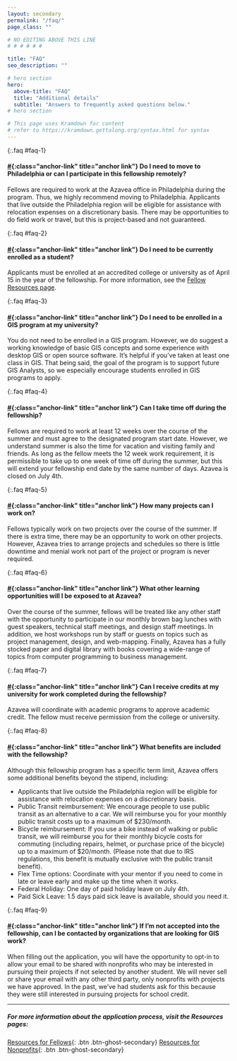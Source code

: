 ```yaml
---
layout: secondary
permalink: "/faq/"
page_class: ""

# NO EDITING ABOVE THIS LINE
# # # # # #

title: "FAQ"
seo_description: ""

# hero section
hero:
  above-title: "FAQ"
  title: "Additional details"
  subtitle: "Answers to frequently asked questions below."
# hero section

# This page uses Kramdown for content
# refer to https://kramdown.gettalong.org/syntax.html for syntax
---
```


{:.faq #faq-1}
#### [#](#faq-1){:class="anchor-link" title="anchor link"} Do I need to move to Philadelphia or can I participate in this fellowship remotely?
Fellows are required to work at the Azavea office in Philadelphia during the program. Thus, we highly recommend moving to Philadelphia. Applicants that live outside the Philadelphia region will be eligible for assistance with relocation expenses on a discretionary basis. There may be opportunities to do field work or travel, but this is project-based and not guaranteed.

{:.faq #faq-2}
#### [#](#faq-2){:class="anchor-link" title="anchor link"} Do I need to be currently enrolled as a student?
Applicants must be enrolled at an accredited college or university as of April 15 in the year of the fellowship. For more information, see the [Fellow Resources page](/fellow-guide/).

{:.faq #faq-3}
#### [#](#faq-3){:class="anchor-link" title="anchor link"} Do I need to be enrolled in a GIS program at my university?
You do not need to be enrolled in a GIS program. However, we do suggest a working knowledge of basic GIS concepts and some experience with desktop GIS or open source software. It’s helpful if you’ve taken at least one class in GIS. That being said, the goal of the program is to support future GIS Analysts, so we especially encourage students enrolled in GIS programs to apply.

{:.faq #faq-4}
#### [#](#faq-4){:class="anchor-link" title="anchor link"} Can I take time off during the fellowship?
Fellows are required to work at least 12 weeks over the course of the summer and must agree to the designated program start date. However, we understand summer is also the time for vacation and visiting family and friends. As long as the fellow meets the 12 week work requirement, it is permissible to take up to one week of time off during the summer, but this will extend your fellowship end date by the same number of days. Azavea is closed on July 4th.

{:.faq #faq-5}
#### [#](#faq-5){:class="anchor-link" title="anchor link"} How many projects can I work on?
Fellows typically work on two projects over the course of the summer. If there is extra time, there may be an opportunity to work on other projects. However, Azavea tries to arrange projects and schedules so there is little downtime and menial work not part of the project or program is never required.

{:.faq #faq-6}
#### [#](#faq-6){:class="anchor-link" title="anchor link"} What other learning opportunities will I be exposed to at Azavea?
Over the course of the summer, fellows will be treated like any other staff with the opportunity to participate in our monthly brown bag lunches with guest speakers, technical staff meetings, and design staff meetings. In addition, we host workshops run by staff or guests on topics such as project management, design, and web-mapping. Finally, Azavea has a fully stocked paper and digital library with books covering a wide-range of topics from computer programming to business management.

{:.faq #faq-7}
#### [#](#faq-7){:class="anchor-link" title="anchor link"} Can I receive credits at my university for work completed during the fellowship?
Azavea will coordinate with academic programs to approve academic credit. The fellow must receive permission from the college or university.

{:.faq #faq-8}
#### [#](#faq-8){:class="anchor-link" title="anchor link"} What benefits are included with the fellowship?

Although this fellowship program has a specific term limit, Azavea offers some additional benefits beyond the stipend, including:

- Applicants that live outside the Philadelphia region will be eligible for assistance with relocation expenses on a discretionary basis.
- Public Transit reimbursement: We encourage people to use public transit as an alternative to a car. We will reimburse you for your monthly public transit costs up to a maximum of $230/month.
- Bicycle reimbursement: If you use a bike instead of walking or public transit, we will reimburse you for their monthly bicycle costs for commuting (including repairs, helmet, or purchase price of the bicycle) up to a maximum of $20/month. (Please note that due to IRS regulations, this benefit is mutually exclusive with the public transit benefit).
- Flex Time options: Coordinate with your mentor if you need to come in late or leave early and make up the time when it works.
- Federal Holiday: One day of paid holiday leave on July 4th.
- Paid Sick Leave: 1.5 days paid sick leave is available, should you need it.

{:.faq #faq-9}
#### [#](#faq-9){:class="anchor-link" title="anchor link"} If I’m not accepted into the fellowship, can I be contacted by organizations that are looking for GIS work?
When filling out the application, you will have the opportunity to opt-in to allow your email to be shared with nonprofits who may be interested in pursuing their projects if not selected by another student. We will never sell or share your email with any other third party, only nonprofits with projects we have approved. In the past, we’ve had students ask for this because they were still interested in pursuing projects for school credit.

___
##### For more information about the application process, visit the Resources pages:
[Resources for Fellows](/fellow-guide/){: .btn .btn-ghost-secondary}
[Resources for Nonprofits](/nonprofit-guide/){: .btn .btn-ghost-secondary}
